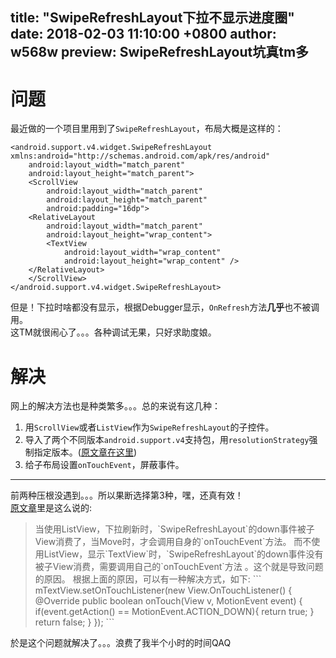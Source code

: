 title: "SwipeRefreshLayout下拉不显示进度圈"
date: 2018-02-03 11:10:00 +0800
author: w568w
preview: SwipeRefreshLayout坑真tm多
---
# 问题
最近做的一个项目里用到了`SwipeRefreshLayout`，布局大概是这样的：
```
<android.support.v4.widget.SwipeRefreshLayout xmlns:android="http://schemas.android.com/apk/res/android"
    android:layout_width="match_parent"
    android:layout_height="match_parent">
    <ScrollView
        android:layout_width="match_parent"
        android:layout_height="match_parent"
        android:padding="16dp">
    <RelativeLayout
        android:layout_width="match_parent"
        android:layout_height="wrap_content">
        <TextView
            android:layout_width="wrap_content"
            android:layout_height="wrap_content" />
    </RelativeLayout>
    </ScrollView>
</android.support.v4.widget.SwipeRefreshLayout>
```
但是！下拉时啥都没有显示，根据Debugger显示，`OnRefresh`方法**几乎**也不被调用。  
这TM就很闹心了。。。各种调试无果，只好求助度娘。
# 解决
网上的解决方法也是种类繁多。。。总的来说有这几种：  
1. 用`ScrollView`或者`ListView`作为`SwipeRefreshLayout`的子控件。  
2. 导入了两个不同版本`android.support.v4`支持包，用`resolutionStrategy`强制指定版本。([原文章在这里](https://www.jianshu.com/p/2a1897fdc041))  
3. 给子布局设置`onTouchEvent`，屏蔽事件。  
***
前两种压根没遇到。。。所以果断选择第3种，嘿，还真有效！  
[原文章](http://blog.csdn.net/u013673799/article/details/70755747)里是这么说的:  
<blockquote>
当使用ListView，下拉刷新时，`SwipeRefreshLayout`的down事件被子View消费了，当Move时，才会调用自身的`onTouchEvent`方法。  
而不使用ListView，显示`TextView`时，`SwipeRefreshLayout`的down事件没有被子View消费，需要调用自己的`onTouchEvent`方法 。这个就是导致问题的原因。   
根据上面的原因，可以有一种解决方式，如下:  
```
mTextView.setOnTouchListener(new View.OnTouchListener() {
    @Override
    public boolean onTouch(View v, MotionEvent event) {
        if(event.getAction() == MotionEvent.ACTION_DOWN){
            return true;
        }
        return false;
    }
});
```
</blockquote>  
於是这个问题就解决了。。。浪费了我半个小时的时间QAQ
